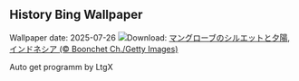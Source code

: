 ## History Bing Wallpaper
Wallpaper date: 2025-07-26
![](https://www.bing.com/th?id=OHR.MangroveTwilight_JA-JP9462938836_UHD.jpg&w=1000)Download: [マングローブのシルエットと夕陽, インドネシア (© Boonchet Ch./Getty Images)](https://www.bing.com/th?id=OHR.MangroveTwilight_JA-JP9462938836_UHD.jpg)

Auto get programm by LtgX
